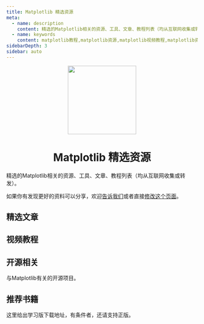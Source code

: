 ```yaml
---
title: Matplotlib 精选资源
meta:
  - name: description
    content: 精选的Matplotlib相关的资源、工具、文章、教程列表（均从互联网收集或转发）。
  - name: keywords
    content: matplotlib教程,matplotlib资源,matplotlib视频教程,matplotlib资料,matplotlib书籍
sidebarDepth: 3
sidebar: auto
---
```


<p></p>
<p></p>
<center>
<img style="width: 180px" src="/logo_awesome.svg">
<h1>Matplotlib 精选资源</h1>
</center>

精选的Matplotlib相关的资源、工具、文章、教程列表（均从互联网收集或转发）。

如果你有发现更好的资料可以分享，欢迎[告诉我们](https://github.com/teadocs/matplotlib-cn/issues)或者直接[修改这个页面](https://github.com/teadocs/matplotlib-cn/edit/master/docs/awesome/README.md)。

## 精选文章

<awesome :data="[
]"></awesome>

## 视频教程

<awesome :data="[
]"></awesome>

## 开源相关

与Matplotlib有关的开源项目。

<awesome :data="[
]"></awesome>

## 推荐书籍

这里给出学习版下载地址，有条件者，还请支持正版。

<awesome :data="[
]"></awesome>

